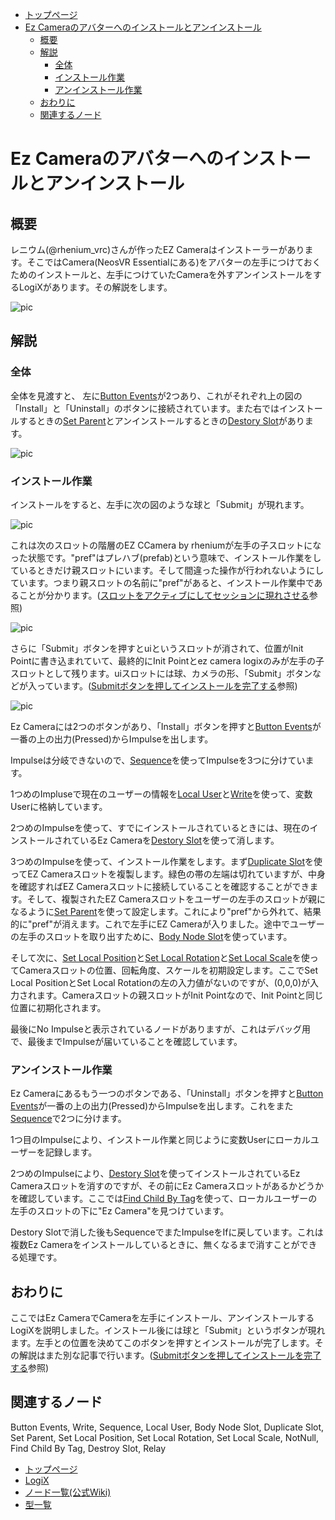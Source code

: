 <!-- NeosVR Techbook-->
- [トップページ](https://logix-educational-institute.github.io/NeosVRJP-Techbook/) 
- [Ez Cameraのアバターへのインストールとアンインストール](#ez-cameraのアバターへのインストールとアンインストール)
  - [概要](#概要)
  - [解説](#解説)
    - [全体](#全体)
    - [インストール作業](#インストール作業)
    - [アンインストール作業](#アンインストール作業)
  - [おわりに](#おわりに)
  - [関連するノード](#関連するノード)
  
  
# Ez Cameraのアバターへのインストールとアンインストール

## 概要

レニウム(@rhenium_vrc)さんが作ったEZ Cameraはインストーラーがあります。そこではCamera(NeosVR Essentialにある)をアバターの左手につけておくためのインストールと、左手につけていたCameraを外すアンインストールをするLogiXがあります。その解説をします。

![pic](https://pbs.twimg.com/media/ETzF-7dUMAE9tFU?format=jpg&name=medium "pic")

## 解説

### 全体

全体を見渡すと、
左に[Button Events](https://neosvrjp.memo.wiki/d/Button%20Events)が2つあり、これがそれぞれ上の図の「Install」と「Uninstall」のボタンに接続されています。また右ではインストールするときの[Set Parent](https://neosvrjp.memo.wiki/d/Set%20Parent)とアンインストールするときの[Destory Slot](https://neosvrjp.memo.wiki/d/Destroy%20Slot)があります。


![pic](https://pbs.twimg.com/media/ETzBehCUcAE1dNz?format=jpg&name=large "pic")

### インストール作業

インストールをすると、左手に次の図のような球と「Submit」が現れます。

![pic](https://pbs.twimg.com/media/ETzF-7eUwAEmclO?format=jpg&name=small "pic")

これは次のスロットの階層のEZ CCamera by rheniumが左手の子スロットになった状態です。"pref"はプレハブ(prefab)という意味で、インストール作業をしているときだけ親スロットにいます。そして間違った操作が行われないようにしています。つまり親スロットの名前に"pref"があると、インストール作業中であることが分かります。([スロットをアクティブにしてセッションに現れさせる](SetSlotActiveSelf.md)参照)

![pic](https://pbs.twimg.com/media/ETzF-7xU4AAWxz6?format=jpg&name=large "pic")

さらに「Submit」ボタンを押すとuiというスロットが消されて、位置がInit Pointに書き込まれていて、最終的にInit Pointとez camera logixのみが左手の子スロットとして残ります。uiスロットには球、カメラの形、「Submit」ボタンなどが入っています。([Submitボタンを押してインストールを完了する](EzCameraSubmit.md)参照)

![pic](https://pbs.twimg.com/media/ETzF-8NUYAE-hDD?format=jpg&name=small "pic")

Ez Cameraには2つのボタンがあり、「Install」ボタンを押すと[Button Events](https://neosvrjp.memo.wiki/d/Button%20Events)が一番の上の出力(Pressed)からImpulseを出します。

Impulseは分岐できないので、[Sequence](https://neosvrjp.memo.wiki/d/Sequence)を使ってImpulseを3つに分けています。

1つめのImpluseで現在のユーザーの情報を[Local User](https://neosvrjp.memo.wiki/d/Local%20User)と[Write](https://neosvrjp.memo.wiki/d/Write)を使って、変数Userに格納しています。

2つめのImpulseを使って、すでにインストールされているときには、現在のインストールされているEz Cameraを[Destory Slot](https://neosvrjp.memo.wiki/d/Destroy%20Slot)を使って消します。

3つめのImpulseを使って、インストール作業をします。まず[Duplicate Slot](https://neosvrjp.memo.wiki/d/Duplicate%20Slot)を使ってEZ Cameraスロットを複製します。緑色の帯の左端は切れていますが、中身を確認すればEZ Cameraスロットに接続していることを確認することができます。そして、複製されたEZ Cameraスロットをユーザーの左手のスロットが親になるように[Set Parent](https://neosvrjp.memo.wiki/d/Set%20Parent)を使って設定します。これにより"pref"から外れて、結果的に"pref"が消えます。これで左手にEZ Cameraが入りました。途中でユーザーの左手のスロットを取り出すために、[Body Node Slot](https://neosvrjp.memo.wiki/d/Body%20Node%20Slot)を使っています。

そして次に、[Set Local Position](https://neosvrjp.memo.wiki/d/Set%20Local%20Position)と[Set Local Rotation](https://neosvrjp.memo.wiki/d/SetLocalRotation)と[Set Local Scale](https://neosvrjp.memo.wiki/d/SetLocalRotation)を使ってCameraスロットの位置、回転角度、スケールを初期設定します。ここでSet Local PositionとSet Local Rotationの左の入力値がないのですが、(0,0,0)が入力されます。Cameraスロットの親スロットがInit Pointなので、Init Pointと同じ位置に初期化されます。

最後にNo Impulseと表示されているノードがありますが、これはデバッグ用で、最後までImpulseが届いていることを確認しています。


### アンインストール作業
Ez Cameraにあるもう一つのボタンである、「Uninstall」ボタンを押すと[Button Events](https://neosvrjp.memo.wiki/d/Button%20Events)が一番の上の出力(Pressed)からImpulseを出します。これをまた[Sequence](https://neosvrjp.memo.wiki/d/Sequence)で2つに分けます。

1つ目のImpulseにより、インストール作業と同じように変数Userにローカルユーザーを記録します。

2つめのImpulseにより、[Destory Slot](https://neosvrjp.memo.wiki/d/Destroy%20Slot)を使ってインストールされているEz Cameraスロットを消すのですが、その前にEz Cameraスロットがあるかどうかを確認しています。ここでは[Find Child By Tag](https://neosvrjp.memo.wiki/d/Find%20Child%20By%20Tag)を使って、ローカルユーザーの左手のスロットの下に"Ez Camera"を見つけています。

Destory Slotで消した後もSequenceでまたImpulseをIfに戻しています。これは複数Ez Cameraをインストールしているときに、無くなるまで消すことができる処理です。

<!--  Sequenceの2番目が上の記述であっているか確認する　-->

## おわりに
ここではEz CameraでCameraを左手にインストール、アンインストールするLogiXを説明しました。インストール後には球と「Submit」というボタンが現れます。左手との位置を決めてこのボタンを押すとインストールが完了します。その解説はまた別な記事で行います。([Submitボタンを押してインストールを完了する](EzCameraSubmit.md)参照)

## 関連するノード
Button Events, Write, Sequence, Local User, Body Node Slot, Duplicate Slot, Set Parent, Set Local Position, Set Local Rotation, Set Local Scale, NotNull, Find Child By Tag, Destroy Slot, Relay

  
  
- [トップページ](https://logix-educational-institute.github.io/NeosVRJP-Techbook/)  
- [LogiX](https://logix-educational-institute.github.io/NeosVRJP-Techbook/tutorial/logix.html)  
- [ノード一覧(公式Wiki)](https://wiki.neos.com/LogiX/ja)  
- [型一覧](https://logix-educational-institute.github.io/NeosVRJP-Techbook/tutorial/datatype.html)  
